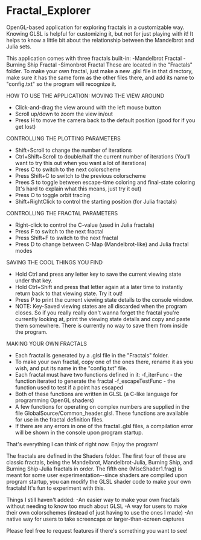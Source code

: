 # Fractal_Explorer
OpenGL-based application for exploring fractals in a customizable way.
Knowing GLSL is helpful for customizing it, but not for just playing with it!
It helps to know a little bit about the relationship between the Mandelbrot and Julia sets.

This application comes with three fractals built-in:
	-Mandelbrot Fractal
	-Burning Ship Fractal
	-Simonbrot Fractal
These are located in the "Fractals" folder.
To make your own fractal, just make a new .glsl file in that directory,
make sure it has the same form as the other files there,
and add its name to "config.txt" so the program will recognize it.

HOW TO USE THE APPLICATION:
 MOVING THE VIEW AROUND
- Click-and-drag the view around with the left mouse button
- Scroll up/down to zoom the view in/out
- Press H to move the camera back to the default position
  (good for if you get lost)

 CONTROLLING THE PLOTTING PARAMETERS
- Shift+Scroll to change the number of iterations
- Ctrl+Shift+Scroll to double/half the current number of iterations
  (You'll want to try this out when you want a lot of iterations)
- Press C to switch to the next colorscheme
- Press Shift+C to switch to the previous colorscheme
- Prees S to toggle between escape-time coloring and final-state coloring
  (It's hard to explain what this means, just try it out)
- Press O to toggle orbit tracing
- Shift+RightClick to control the starting position (for Julia fractals) 

 CONTROLLING THE FRACTAL PARAMETERS
- Right-click to control the C-value (used in Julia fractals)
- Press F to switch to the next fractal
- Press Shift+F to switch to the next fractal
- Press D to change between C-Map (Mandelbrot-like) and Julia fractal modes

 SAVING THE COOL THINGS YOU FIND
- Hold Ctrl and press any letter key to save the current
  viewing state under that key.
- Hold Ctrl+Shift and press that letter again at a later time
  to instantly return back to that viewing state. Try it out!
- Press P to print the current viewing state details to the
  console window. 
- NOTE: Key-Saved viewing states are all discarded when the program closes.
  So if you really really don't wanna forget the fractal you're currently
  looking at, print the viewing state details and copy and paste them
  somewhere. 
  There is currently no way to save them from inside the program.

MAKING YOUR OWN FRACTALS
- Each fractal is generated by a .glsl file in the "Fractals" folder.
- To make your own fractal, copy one of the ones there,
  rename it as you wish, and put its name in the "config.txt" file.
- Each fractal must have two functions defined in it:
	-f_iterFunc - the function iterated to generate the fractal
	-f_escapeTestFunc - the function used to test if a point has escaped
- Both of these functions are written in GLSL (a C-like language
  for programming OpenGL shaders)
- A few functions for operating on complex numbers are supplied
  in the file GlobalSource/Common_header.glsl. These functions are
  available for use in the fractal definition files.
- If there are any errors in one of the fractal .glsl files,
  a compilation error will be shown in the console upon program startup.

That's everything I can think of right now. Enjoy the program!


The fractals are defined in the Shaders folder. 
The first four of these are classic fractals, being the Mandelbrot, Mandelbrot-Julia, Burning Ship, and Burning Ship-Julia fractals in order.
The fifth one (MiscShader1.frag) is meant for some user experimentation--since shaders are compiled upon program startup,
you can modify the GLSL shader code to make your own fractals! It's fun to experiment with this.

Things I still haven't added:
-An easier way to make your own fractals without needing to know too much about GLSL
-A way for users to make their own colorschemes (instead of just having to use the ones I made)
-An native way for users to take screencaps or larger-than-screen captures

Please feel free to request features if there's something you want to see!
